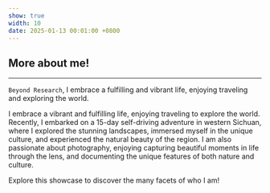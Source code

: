 ```yaml
---
show: true
width: 10
date: 2025-01-13 00:01:00 +0800
---
```


<div class="p-4">
    <h2>More about me!</h2>
    <hr />
    <p>
        <code>Beyond Research</code>, I embrace a fulfilling and vibrant life, enjoying traveling and exploring the world.
    </p>
    <p>
        I embrace a vibrant and fulfilling life, enjoying traveling to explore the world. Recently, I embarked on a 15-day self-driving adventure in western Sichuan, where I explored the stunning landscapes, immersed myself in the unique culture, and experienced the natural beauty of the region. I am also passionate about photography, enjoying capturing beautiful moments in life through the lens, and documenting the unique features of both nature and culture.
    </p>
    <p>
        Explore this showcase to discover the many facets of who I am!
    </p>
</div>
